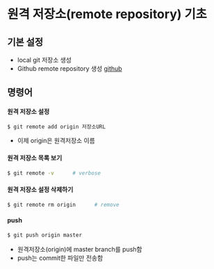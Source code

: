 # 원격 저장소(remote repository) 기초

## 기본 설정



- local git 저장소 생성
- Github remote repository 생성 [github](https://github.com/BreadFeet/github_practice)



## 명령어

#### 원격 저장소 설정

```bash
$ git remote add origin 저장소URL
```

- 이제 origin은 원격저장소 이름



#### 원격 저장소 목록 보기

```bash
$ git remote -v      # verbose
```



#### 원격 저장소 설정 삭제하기

```bash
$ git remote rm origin      # remove
```



#### push

```bash
$ git push origin master
```

- 원격저장소(origin)에 master branch를 push함
- push는 commit한 파일만 전송함

